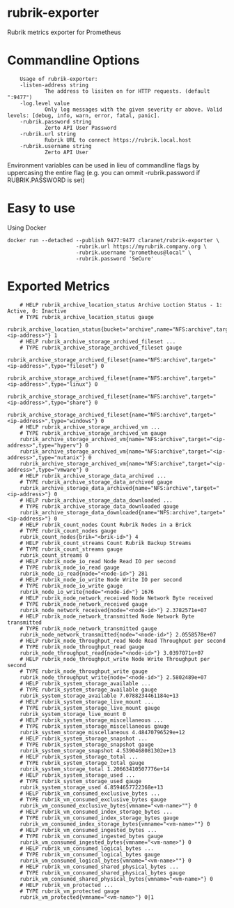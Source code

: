 # rubrik-exporter
Rubrik metrics exporter for Prometheus

Commandline Options
=====================

        Usage of rubrik-exporter:
        -listen-address string
                The address to lisiten on for HTTP requests. (default ":9477")
        -log.level value
                Only log messages with the given severity or above. Valid levels: [debug, info, warn, error, fatal, panic].
        -rubrik.password string
                Zerto API User Password
        -rubrik.url string
                Rubrik URL to connect https://rubrik.local.host
        -rubrik.username string
                Zerto API User

Environment variables can be used in lieu of commandline flags by uppercasing the
entire flag (e.g. you can ommit -rubrik.password if RUBRIK.PASSWORD is set)

Easy to use
=============

Using Docker 

    docker run --detached --publish 9477:9477 claranet/rubrik-exporter \
                          -rubrik.url https://myrubrik.company.org \
                          -rubrik.username "prometheus@local" \
                          -rubrik.password 'SeCure'

Exported Metrics
==================

        # HELP rubrik_archive_location_status Archive Loction Status - 1: Active, 0: Inactive
        # TYPE rubrik_archive_location_status gauge
        rubrik_archive_location_status{bucket="archive",name="NFS:archive",target="<ip-address>"} 1
        # HELP rubrik_archive_storage_archived_fileset ...
        # TYPE rubrik_archive_storage_archived_fileset gauge
        rubrik_archive_storage_archived_fileset{name="NFS:archive",target="<ip-address>",type="fileset"} 0
        rubrik_archive_storage_archived_fileset{name="NFS:archive",target="<ip-address>",type="linux"} 0
        rubrik_archive_storage_archived_fileset{name="NFS:archive",target="<ip-address>",type="share"} 0
        rubrik_archive_storage_archived_fileset{name="NFS:archive",target="<ip-address>",type="windows"} 0
        # HELP rubrik_archive_storage_archived_vm ...
        # TYPE rubrik_archive_storage_archived_vm gauge
        rubrik_archive_storage_archived_vm{name="NFS:archive",target="<ip-address>",type="hyperv"} 0
        rubrik_archive_storage_archived_vm{name="NFS:archive",target="<ip-address>",type="nutanix"} 0
        rubrik_archive_storage_archived_vm{name="NFS:archive",target="<ip-address>",type="vmware"} 0
        # HELP rubrik_archive_storage_data_archived ...
        # TYPE rubrik_archive_storage_data_archived gauge
        rubrik_archive_storage_data_archived{name="NFS:archive",target="<ip-address>"} 0
        # HELP rubrik_archive_storage_data_downloaded ...
        # TYPE rubrik_archive_storage_data_downloaded gauge
        rubrik_archive_storage_data_downloaded{name="NFS:archive",target="<ip-address>"} 0
        # HELP rubrik_count_nodes Count Rubrik Nodes in a Brick
        # TYPE rubrik_count_nodes gauge
        rubrik_count_nodes{brik="<brik-id>"} 4
        # HELP rubrik_count_streams Count Rubrik Backup Streams
        # TYPE rubrik_count_streams gauge
        rubrik_count_streams 0
        # HELP rubrik_node_io_read Node Read IO per second
        # TYPE rubrik_node_io_read gauge
        rubrik_node_io_read{node="<node-id>"} 281
        # HELP rubrik_node_io_write Node Write IO per second
        # TYPE rubrik_node_io_write gauge
        rubrik_node_io_write{node="<node-id>"} 1676
        # HELP rubrik_node_network_received Node Network Byte received
        # TYPE rubrik_node_network_received gauge
        rubrik_node_network_received{node="<node-id>"} 2.3782571e+07
        # HELP rubrik_node_network_transmitted Node Network Byte transmitted
        # TYPE rubrik_node_network_transmitted gauge
        rubrik_node_network_transmitted{node="<node-id>"} 2.0558578e+07
        # HELP rubrik_node_throughput_read Node Read Throughput per second
        # TYPE rubrik_node_throughput_read gauge
        rubrik_node_throughput_read{node="<node-id>"} 3.0397071e+07
        # HELP rubrik_node_throughput_write Node Write Throughput per second
        # TYPE rubrik_node_throughput_write gauge
        rubrik_node_throughput_write{node="<node-id>"} 2.5802489e+07
        # HELP rubrik_system_storage_available ...
        # TYPE rubrik_system_storage_available gauge
        rubrik_system_storage_available 7.0788234461184e+13
        # HELP rubrik_system_storage_live_mount ...
        # TYPE rubrik_system_storage_live_mount gauge
        rubrik_system_storage_live_mount 0
        # HELP rubrik_system_storage_miscellaneous ...
        # TYPE rubrik_system_storage_miscellaneous gauge
        rubrik_system_storage_miscellaneous 4.48470796529e+12
        # HELP rubrik_system_storage_snapshot ...
        # TYPE rubrik_system_storage_snapshot gauge
        rubrik_system_storage_snapshot 4.5390468081302e+13
        # HELP rubrik_system_storage_total ...
        # TYPE rubrik_system_storage_total gauge
        rubrik_system_storage_total 1.20663410507776e+14
        # HELP rubrik_system_storage_used ...
        # TYPE rubrik_system_storage_used gauge
        rubrik_system_storage_used 4.8594657722368e+13
        # HELP rubrik_vm_consumed_exclusive_bytes ...
        # TYPE rubrik_vm_consumed_exclusive_bytes gauge
        rubrik_vm_consumed_exclusive_bytes{vmname="<vm-name>""} 0
        # HELP rubrik_vm_consumed_index_storage_bytes ...
        # TYPE rubrik_vm_consumed_index_storage_bytes gauge
        rubrik_vm_consumed_index_storage_bytes{vmname="<vm-name>""} 0
        # HELP rubrik_vm_consumed_ingested_bytes ...
        # TYPE rubrik_vm_consumed_ingested_bytes gauge
        rubrik_vm_consumed_ingested_bytes{vmname="<vm-name>"} 0
        # HELP rubrik_vm_consumed_logical_bytes ...
        # TYPE rubrik_vm_consumed_logical_bytes gauge
        rubrik_vm_consumed_logical_bytes{vmname="<vm-name>""} 0
        # HELP rubrik_vm_consumed_shared_physical_bytes ...
        # TYPE rubrik_vm_consumed_shared_physical_bytes gauge
        rubrik_vm_consumed_shared_physical_bytes{vmname="<vm-name>"} 0
        # HELP rubrik_vm_protected ...
        # TYPE rubrik_vm_protected gauge
        rubrik_vm_protected{vmname="<vm-name>"} 0|1

